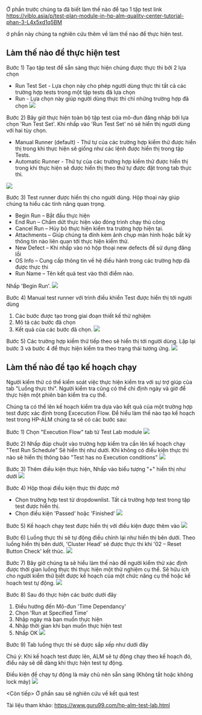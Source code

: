 Ở phần trước chúng ta đã biết làm thế nào để tạo 1 tập test link https://viblo.asia/p/test-plan-module-in-hp-alm-quality-center-tutorial-phan-3-L4x5xd1q5BM 

ở phần này chúng ta nghiên cứu thêm về làm thế nào để thực hiện test.
## Làm thế nào để thực hiện test ##
Bước 1) Tạo tập test để sẵn sàng thực hiện chúng được thực thi bởi 2 lựa chọn
* Run Test Set - Lựa chọn này cho phép người dùng thực thi tất cả các trường hợp tests trong một tập tests đã lựa chọn
* Run - Lựa chọn này giúp người dùng thực thi chỉ những trường hợp đã chọn
![](https://images.viblo.asia/46649e07-ab60-42b6-b77c-931e63eadfc1.PNG)

Bước 2) Bây giờ thực hiện toàn bộ tập test của mô-đun đăng nhập bởi lựa chọn 'Run Test Set'. Khi nhấp vào 'Run Test Set' nó sẽ hiển thị người dùng với hai tùy chọn.
* Manual Runner (default) - Thứ tự của các trường hợp kiểm thử được hiển thị trong khi thực hiện sẽ giống như các lệnh được hiển thị trong tập Tests.
* Automatic Runner - Thứ tự của các trường hợp kiểm thử được hiển thị trong khi thực hiện sẽ được hiển thị theo thứ tự được đặt trong tab thực thi.

![](https://images.viblo.asia/985a4b67-e0a2-49ef-ba66-a7dc5d65bd5f.PNG)

Bước 3) Test runner được hiển thị cho người dùng. Hộp thoại này giúp chúng ta hiểu các tính năng quan trọng.
* Begin Run – Bắt đầu thực hiện
* End Run – Chấm dứt thực hiện vào đóng trình chạy thủ công
* Cancel Run – Hủy bỏ thực hiện kiểm tra trường hợp hiện tại.
* Attachments – Giúp chúng ta đính kèm ảnh chụp màn hình hoặc bất kỳ thông tin nào liên quan tới thực hiện kiểm thử.
* New Defect – Khi nhấp vào nó hộp thoại new defects để sử dụng đăng lỗi
* OS Info – Cung cấp thông tin về hệ điều hành trong các trường hợp đã được thực thi
* Run Name –  Tên kết quả test vào thời điểm nào.

Nhấp 'Begin Run'.
![](https://images.viblo.asia/f0ac6bfd-f4c4-44a2-98fc-193fc1aa2377.PNG)

Bước 4) Manual test runner với trình điều khiển Test được hiển thị tới người dùng
1. Các bước được tạo trong giai đoạn thiết kế thử nghiệm
2. Mô tả các bước đã chọn
3. Kết quả của các bước đã chọn.
![](https://images.viblo.asia/ce53d2ca-8a8a-40b7-8459-132dbdced599.PNG)

Bước 5) Các trường hợp kiểm thử tiếp theo sẽ hiển thị tới người dùng.  Lặp lại bước 3 và bước 4 để thực hiện kiểm tra theo trạng thái tương ứng.
![](https://images.viblo.asia/72be2150-fdd9-43e6-a91b-5e24a91a8e79.PNG)


## Làm thế nào để tạo kế hoạch chạy ##
Người kiểm thử có thể kiểm soát việc thực hiện kiểm tra với sự trợ giúp của tab "Luồng thực thi". Người kiểm tra cũng có thể chỉ định ngày và giờ để thực hiện một phiên bản kiểm tra cụ thể.

Chúng ta có thể lên kế hoạch kiểm tra dựa vào kết quả của một trường hợp test được xác định trong Excecution Flow.
Để hiểu làm thế nào tạo kế hoạch test trong HP-ALM chúng ta sẽ có các bước sau:

Bước 1) Chọn "Execution Flow" tab từ Test Lab module
![](https://images.viblo.asia/549ac13d-a3ff-4e6e-a83a-2229dbc37b0b.PNG)

Bước 2) Nhấp đúp chuột vào trường hợp kiểm tra cần lên kế hoạch chạy
 "Test Run Schedule" Sẽ hiển thị như dưới. Khi không có điều kiện thực thi nào sẽ hiển thị thông báo "Test has no Execution conditions"
 ![](https://images.viblo.asia/95a0ab32-076e-4bff-bdd6-ca88517108a4.PNG)
 
 Bước 3) Thêm điều kiện thực hiện, Nhấp vào biểu tượng "+"  hiển thị như dưới
![](https://images.viblo.asia/ca8b3c5c-eceb-4c58-a61d-de6f3d100bf0.PNG)

Bước 4) Hộp thoại điều kiện thực thi được mở
* Chọn trường hợp test từ dropdownlist. Tất cả trường hợp test trong tập test được hiển thị.
* Chọn điều kiện 'Passed' hoặc 'Finished'
![](https://images.viblo.asia/31dd7a31-3898-45ee-8d42-1e047e1cb4b7.PNG)


Bước 5) Kế hoạch chạy test được hiển thị với điều kiện được thêm vào
![](https://images.viblo.asia/c03500d7-0c40-40b8-a865-0dfababe59ba.PNG)

Bước 6) Luồng thực thi sẽ tự động điều chỉnh lại như hiển thị bên dưới.
Theo luồng hiển thị bên dưới, 'Cluster Head' sẽ được thực thi khi '02 – Reset Button Check' kết thúc.
![](https://images.viblo.asia/fdef9d0a-0ff4-4edc-90de-d726e8b69dd7.PNG)

Bước 7) Bây giờ chúng ta sẽ hiểu làm thế nào để người kiểm thử xác định được thời gian luồng thực thi thực hiện một thử nghiệm cụ thể. Sẽ hữu ích cho người kiểm thử biết được kế hoạch của một chức năng cụ thể hoặc kế hoạch test tự động.
![](https://images.viblo.asia/dbc8f627-ed14-4a07-bc07-36409f45c09f.PNG)

Bước 8) Sau đó thực hiện các bước dưới đây
1. Điều hướng đến Mô-đun 'Time Dependancy'
2. Chọn 'Run at Specified Time'
3. Nhập ngày mà bạn muốn thực hiện
4. Nhập thời gian khi bạn muốn thực hiện test
5. Nhấp OK
![](https://images.viblo.asia/f76ade5d-8572-40d1-aeba-c90031a7ee4a.PNG)

Bước 9) Tab luồng thực thi sẽ được sắp xếp như dưới đây

Chú ý: Khi kế hoạch test được lên, ALM sẽ tự động chạy theo kế hoạch đó, điểu này sẽ dễ dàng khi thực hiện test tự động. 

Điều kiện để chạy tự động là máy chủ nên sẵn sàng (Không tắt hoặc không lock máy) 
![](https://images.viblo.asia/d7e1a10b-46a7-4c7c-a455-26c168aa3a38.PNG)

<Còn tiếp> Ở phần sau sẽ nghiên cứu về kết quả test

Tài liệu tham khảo: https://www.guru99.com/hp-alm-test-lab.html